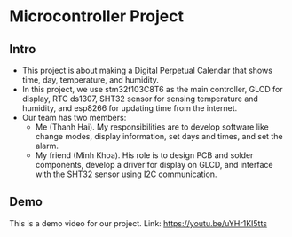 # Microcontroller Project

## Intro
- This project is about making a Digital Perpetual Calendar that shows time, day, temperature, and humidity.
- In this project, we use stm32f103C8T6 as the main controller, GLCD for display, RTC ds1307, SHT32 sensor for sensing temperature and humidity, and esp8266 for updating time from the internet.
- Our team has two members:
  - Me (Thanh Hai). My responsibilities are to develop software like change modes, display information, set days and times, and set the alarm.
  - My friend (Minh Khoa). His role is to design PCB and solder components, develop a driver for display on GLCD, and interface with the SHT32 sensor using I2C communication.

## Demo
This is a demo video for our project.
Link: https://youtu.be/uYHr1KI5tts
